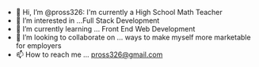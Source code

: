- 👋 Hi, I’m @pross326: I'm currently a High School Math Teacher
- 👀 I’m interested in ...Full Stack Development
- 🌱 I’m currently learning ... Front End Web Development
- 💞️ I’m looking to collaborate on ... ways to make myself more marketable for employers
- 📫 How to reach me ... pross326@gmail.com

<!---
pross326/pross326 is a ✨ special ✨ repository because its `README.md` (this file) appears on your GitHub profile.
You can click the Preview link to take a look at your changes.
--->
